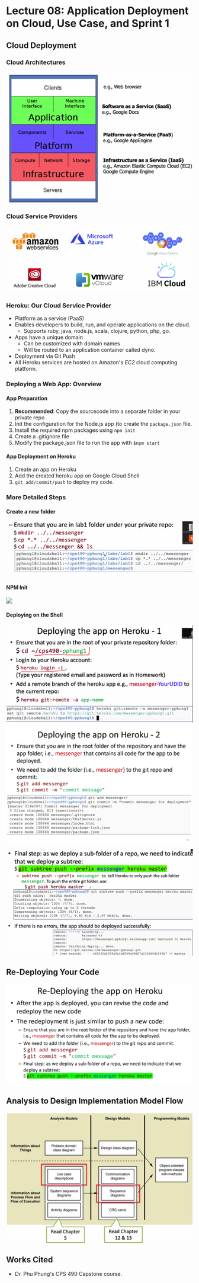 # Lecture 08: Application Deployment on Cloud, Use Case, and Sprint 1

## Cloud Deployment

### Cloud Architectures

![](<../../../../.gitbook/assets/image (356).png>)

### Cloud Service Providers

![](<../../../../.gitbook/assets/image (357).png>)

### Heroku: Our Cloud Service Provider

* Platform as a service (PaaS)
* Enables developers to build, run, and operate applications on the cloud.
  * Supports ruby, java, node.js, scala, clojure, python, php, go.
* Apps have a unique domain
  * Can be customized with domain names
  * Will be routed to an application container called dyno.
* Deployment via Git Push
* All Heroku services are hosted on Amazon's _EC2_ cloud computing platform.

### Deploying a Web App: Overview

#### App Preparation

1. **Recommended**: Copy the sourcecode into a separate folder in your private repo
2. Init the configuration for the Node.js app (to create the `package.json` file.
3. Install the required npm packages using `npm init`
4. Create a .gitignore file
5. Modify the package.json file to run the app with `$npm start`

#### App Deployment on Heroku

1. Create an app on Heroku
2. Add the created heroku app on Google Cloud Shell
3. `git add/commit/push` to deploy my code.

### More Detailed Steps

#### Create a new folder

![](<../../../../.gitbook/assets/image (359).png>)

#### NPM Init

![](../../../../.gitbook/assets/screenshot_2020-09-22-14.28.26_83xlba.jpg)

#### Deploying on the Shell

![](<../../../../.gitbook/assets/image (360).png>)

![](<../../../../.gitbook/assets/image (362).png>)

![](<../../../../.gitbook/assets/image (361).png>)

## Re-Deploying Your Code

![](<../../../../.gitbook/assets/image (363).png>)

## Analysis to Design Implementation Model Flow

![](<../../../../.gitbook/assets/image (364).png>)

##

## Works Cited

* Dr. Phu Phung's CPS 490 Capstone course.
